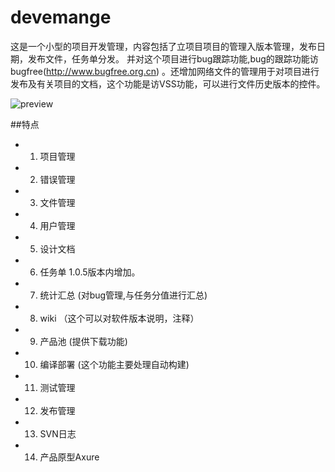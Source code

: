 # devemange

这是一个小型的项目开发管理，内容包括了立项目项目的管理入版本管理，发布日期，发布文件，任务单分发。 并对这个项目进行bug跟踪功能,bug的跟踪功能访bugfree(http://www.bugfree.org.cn) 。还增加网络文件的管理用于对项目进行发布及有关项目的文档，这个功能是访VSS功能，可以进行文件历史版本的控件。 

![preview](https://github.com/mrlong/devemange/blob/master/App/func.PNG)

##特点
* 1) 项目管理
* 2) 错误管理
* 3) 文件管理
* 4) 用户管理
* 5) 设计文档
* 6) 任务单 1.0.5版本内增加。
* 7) 统计汇总 (对bug管理,与任务分值进行汇总)
* 8) wiki （这个可以对软件版本说明，注释）
* 9) 产品池 (提供下载功能)
* 10) 编译部署 (这个功能主要处理自动构建)
* 11) 测试管理
* 12) 发布管理
* 13) SVN日志
* 14) 产品原型Axure
